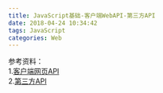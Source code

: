 ```yaml
---
title: JavaScript基础-客户端WebAPI-第三方API
date: 2018-04-24 10:34:42
tags: JavaScript
categories: Web
---
```




参考资料：	
1.[客户端网页API](https://developer.mozilla.org/zh-CN/docs/Learn/JavaScript/Client-side_web_APIs)    
2.[第三方API](https://developer.mozilla.org/zh-CN/docs/Learn/JavaScript/Client-side_web_APIs/Third_party_APIs)      	